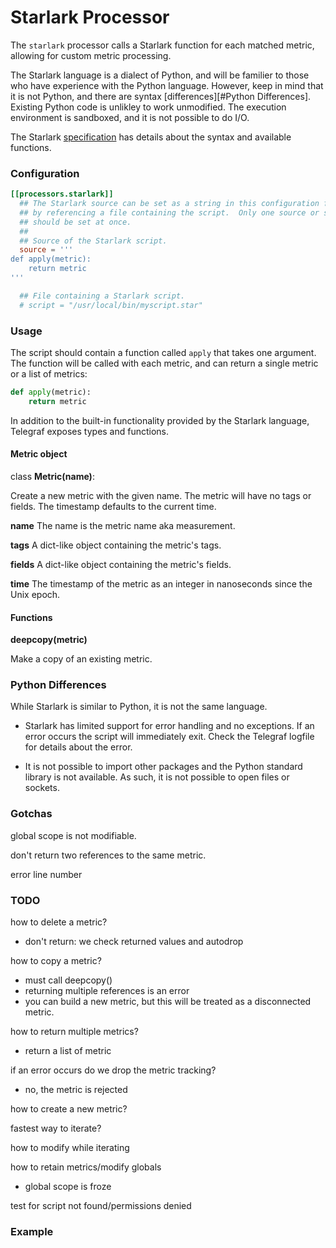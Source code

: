 # Starlark Processor

The `starlark` processor calls a Starlark function for each matched metric, allowing for custom metric processing.

The Starlark language is a dialect of Python, and will be familier to those who
have experience with the Python language.  However, keep in mind that it is not
Python, and there are syntax [differences][#Python Differences].  Existing
Python code is unlikley to work unmodified.  The execution environment is
sandboxed, and it is not possible to do I/O.

The Starlark [specification][] has details about the syntax and available
functions.

### Configuration

```toml
[[processors.starlark]]
  ## The Starlark source can be set as a string in this configuration file, or
  ## by referencing a file containing the script.  Only one source or script
  ## should be set at once.
  ##
  ## Source of the Starlark script.
  source = '''
def apply(metric):
	return metric
'''

  ## File containing a Starlark script.
  # script = "/usr/local/bin/myscript.star"
```

### Usage

The script should contain a function called `apply` that takes one argument.
The function will be called with each metric, and can return a single metric or
a list of metrics:
```python
def apply(metric):
	return metric
```

In addition to the built-in functionality provided by the Starlark language, Telegraf exposes types and functions.

#### Metric object

class **Metric(name)**:

  Create a new metric with the given name.  The metric will have no tags or
  fields.  The timestamp defaults to the current time.

  **name**
  	The name is the metric name aka measurement.

  **tags**
  	A dict-like object containing the metric's tags.

  **fields**
  	A dict-like object containing the metric's fields.

  **time**
  	The timestamp of the metric as an integer in nanoseconds since the Unix
  	epoch.

#### Functions

**deepcopy(metric)**

  Make a copy of an existing metric.

### Python Differences

While Starlark is similar to Python, it is not the same language.

- Starlark has limited support for error handling and no exceptions.  If an
  error occurs the script will immediately exit.  Check the Telegraf logfile
  for details about the error.

- It is not possible to import other packages and the Python standard library
  is not available.  As such, it is not possible to open files or sockets.


### Gotchas

global scope is not modifiable.

don't return two references to the same metric.

error line number

### TODO

how to delete a metric?
- don't return: we check returned values and autodrop

how to copy a metric?
- must call deepcopy()
- returning multiple references is an error
- you can build a new metric, but this will be treated as a disconnected metric.

how to return multiple metrics?
- return a list of metric

if an error occurs do we drop the metric tracking?
- no, the metric is rejected

how to create a new metric?

fastest way to iterate?

how to modify while iterating

how to retain metrics/modify globals
- global scope is froze

test for script not found/permissions denied

### Example

[specification]: https://github.com/google/starlark-go/blob/master/doc/spec.md
